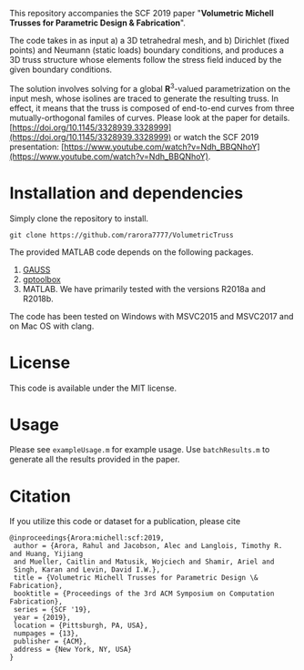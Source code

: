 This repository accompanies the SCF 2019 paper "**Volumetric Michell Trusses for Parametric Design & Fabrication**".

The code takes in as input a) a 3D tetrahedral mesh, and b) Dirichlet (fixed points) and Neumann (static loads) boundary conditions, and produces a 3D truss structure whose elements follow the stress field induced by the given boundary conditions.

The solution involves solving for a global **R**<sup>3</sup>-valued parametrization on the input mesh, whose isolines are traced to generate the resulting truss. In effect, it means that the truss is composed of end-to-end curves from three mutually-orthogonal familes of curves. Please look at the paper for details. [https://doi.org/10.1145/3328939.3328999](https://doi.org/10.1145/3328939.3328999) or watch the SCF 2019 presentation: [https://www.youtube.com/watch?v=Ndh_BBQNhoY](https://www.youtube.com/watch?v=Ndh_BBQNhoY).

# Installation and dependencies

Simply clone the repository to install.

`git clone https://github.com/rarora7777/VolumetricTruss`

The provided MATLAB code depends on the following packages.
1. [GAUSS](https://github.com/rarora7777/GAUSS)
2. [gptoolbox](https://github.com/alecjacobson/gptoolbox/)
3. MATLAB. We have primarily tested with the versions R2018a and R2018b.

The code has been tested on Windows with MSVC2015 and MSVC2017 and on Mac OS with clang.

# License

This code is available under the MIT license.

# Usage

Please see `exampleUsage.m` for example usage. Use `batchResults.m` to generate all the results provided in the paper.

# Citation

If you utilize this code or dataset for a publication, please cite

```
@inproceedings{Arora:michell:scf:2019,
 author = {Arora, Rahul and Jacobson, Alec and Langlois, Timothy R. and Huang, Yijiang 
 and Mueller, Caitlin and Matusik, Wojciech and Shamir, Ariel and 
 Singh, Karan and Levin, David I.W.},
 title = {Volumetric Michell Trusses for Parametric Design \& Fabrication},
 booktitle = {Proceedings of the 3rd ACM Symposium on Computation Fabrication},
 series = {SCF '19},
 year = {2019},
 location = {Pittsburgh, PA, USA},
 numpages = {13},
 publisher = {ACM},
 address = {New York, NY, USA}
}
```
